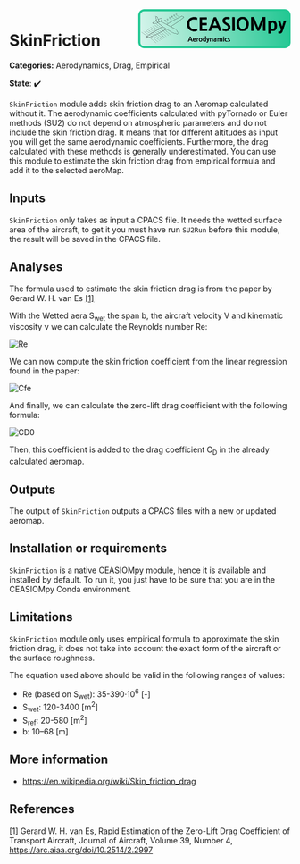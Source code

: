 <img align="right" height="70" src="../../documents/logos/CEASIOMpy_banner_aero.png">

# SkinFriction

**Categories:** Aerodynamics, Drag, Empirical

**State**: :heavy_check_mark:

`SkinFriction` module adds skin friction drag to an Aeromap calculated without it. The aerodynamic coefficients calculated with pyTornado or Euler methods (SU2) do not depend on atmospheric parameters and do not include the skin friction drag. It means that for different altitudes as input you will get the same aerodynamic coefficients. Furthermore, the drag calculated with these methods is generally underestimated. You can use this module to estimate the skin friction drag from empirical formula and add it to the selected aeroMap.

## Inputs

`SkinFriction` only takes as input a CPACS file. It needs the wetted surface area of the aircraft, to get it you must have run `SU2Run` before this module, the result will be saved in the CPACS file.

## Analyses

The formula used to estimate the skin friction drag is from the paper by Gerard W. H. van Es [[1]](#Gerard12)

With the Wetted aera S<sub>wet</sub> the span b, the aircraft velocity
V and kinematic viscosity ν we can calculate the Reynolds number Re:

![Re](https://latex.codecogs.com/png.image?\dpi{110}\bg{white}Re&space;=&space;(S_{wet}/b)&space;\cdot&space;V&space;/&space;\nu)

<!-- If one day Github accept Latex equation in Markdown... -->
<!-- Re = (S_{wet}/b) \cdot V / \nu -->

We can now compute the skin friction coefficient from the linear regression found in the paper:

![Cfe](https://latex.codecogs.com/png.image?\inline&space;\small&space;\dpi{100}\bg{white}C_{fe}&space;=&space;0.00258&space;&plus;&space;0.00102&space;\cdot&space;exp(-6.28\cdot10^{-9}&space;\cdot&space;Re)&space;&plus;&space;0.00295&space;\cdot&space;exp(-2.01&space;\cdot&space;10^{-8}&space;\cdot&space;Re)&space;)

<!-- C_{fe} = 0.00258 + 0.00102 \cdot exp(-6.28\cdot10^{-9} \cdot Re) + 0.00295 \cdot exp(-2.01 \cdot 10^{-8} \cdot Re) -->

And finally, we can calculate the zero-lift drag coefficient with the following formula:

![CD0](https://latex.codecogs.com/png.image?\inline&space;\small&space;\dpi{100}\bg{white}C_{D0}&space;=&space;C_{fe}&space;\cdot&space;S_{wet}&space;/&space;S&space;)

<!-- C_{D0} = C_{fe} \cdot S_{wet} / S -->

Then, this coefficient is added to the drag coefficient C<sub>D</sub> in the already calculated aeromap.

## Outputs

 The output of `SkinFriction` outputs a CPACS files with a new or updated aeromap.

## Installation or requirements

`SkinFriction` is a native CEASIOMpy module, hence it is available and installed by default. To run it, you just have to be sure that you are in the CEASIOMpy Conda environment.

## Limitations

`SkinFriction` module only uses empirical formula to approximate the skin friction drag, it does not take into account the exact form of the aircraft or the surface roughness.

The equation used above should be valid in the following ranges of values:

* Re (based on S<sub>wet</sub>):  35-390·10<sup>6</sup> [-]
* S<sub>wet</sub>: 120-3400 [m<sup>2</sup>]
* S<sub>ref</sub>: 20-580 [m<sup>2</sup>]
* b: 10–68 [m]

## More information

* <https://en.wikipedia.org/wiki/Skin_friction_drag>

## References

<a id="Gerard12">[1]</a> Gerard W. H. van Es, Rapid Estimation of the Zero-Lift Drag Coefficient of Transport Aircraft, Journal of Aircraft, Volume 39, Number 4,  <https://arc.aiaa.org/doi/10.2514/2.2997>

